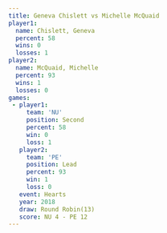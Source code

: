 ```yaml
---
title: Geneva Chislett vs Michelle McQuaid
player1:                 
  name: Chislett, Geneva 
  percent: 58            
  wins: 0                
  losses: 1              
player2:                 
  name: McQuaid, Michelle
  percent: 93            
  wins: 1                
  losses: 0              
games:
 - player1:          
     team: 'NU'      
     position: Second
     percent: 58     
     win: 0          
     loss: 1         
   player2:        
     team: 'PE'    
     position: Lead
     percent: 93   
     win: 1        
     loss: 0       
   event: Hearts        
   year: 2018           
   draw: Round Robin(13)
   score: NU 4 - PE 12  
---
```

